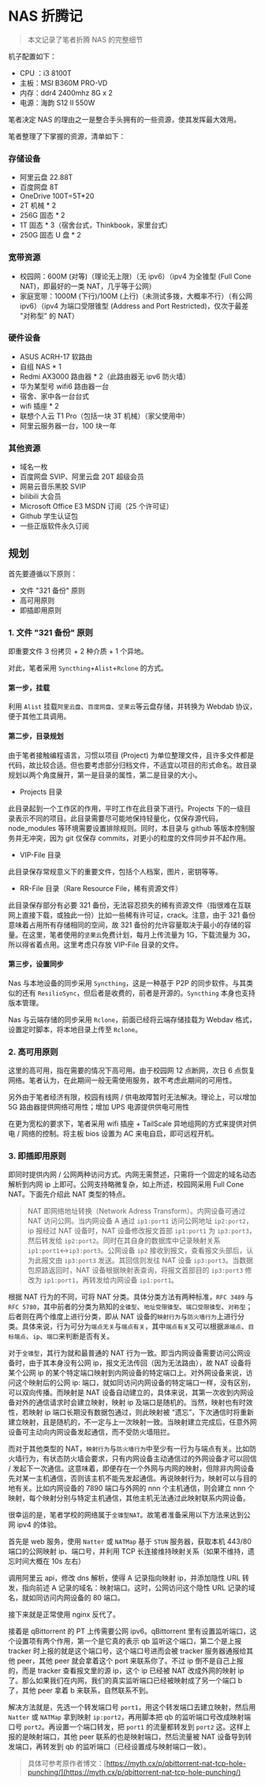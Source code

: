 # NAS 折腾记       

> 本文记录了笔者折腾 NAS 的完整细节

机子配置如下：

- CPU ：i3 8100T
-  主板：MSI B360M PRO-VD
-  内存：ddr4 2400mhz 8G x 2
-  电源：海韵 S12 II 550W

笔者决定 NAS 的理由之一是整合手头拥有的一些资源，使其发挥最大效用。

笔者整理了下掌握的资源，清单如下：

### 存储设备
  - 阿里云盘 22.88T
  - 百度网盘 8T
  - OneDrive 100T=5T*20
  - 2T 机械 * 2
  - 256G 固态 * 2
  - 1T 固态 * 3（宿舍台式，Thinkbook，家里台式）
  - 250G 固态 U 盘 * 2
### 宽带资源
  - 校园网：600M (对等)（理论无上限）（无 ipv6）（ipv4 为全锥型 (Full Cone NAT)，即最好的一类 NAT，几乎等于公网）
  - 家庭宽带：1000M (下行)/100M (上行)（未测试多拨，大概率不行）（有公网 ipv6）（ipv4 为端口受限锥型 (Address and Port Restricted)，仅次于最差 "对称型" 的 NAT）
### 硬件设备
  - ASUS ACRH-17 软路由
  - 自组 NAS * 1
  - Redmi AX3000 路由器 * 2（此路由器无 ipv6 防火墙）
  - 华为某型号 wifi6 路由器一台
  - 宿舍、家中各一台台式
  -  wifi 插座 * 2
  -  联想个人云 T1 Pro（包括一块 3T 机械）（家父使用中）
  - 阿里云服务器一台，100 块一年
### 其他资源
  - 域名一枚
  - 百度网盘 SVIP、阿里云盘 20T 超级会员
  - 网易云音乐黑胶 SVIP
  - bilibili 大会员
  -  Microsoft Office E3 MSDN 订阅（25 个许可证）
  - Github 学生认证包
  - 一些正版软件永久订阅

##  规划

首先要遵循以下原则：

- 文件 "321 备份" 原则
- 高可用原则
- 即插即用原则

###  1. 文件 "321 备份" 原则

即重要文件 3 份拷贝 + 2 种介质 + 1 个异地。

对此，笔者采用 `Syncthing`+`Alist`+`Rclone` 的方式。

####  第一步，挂载

利用 `Alist` 挂载`阿里云盘`、`百度网盘`、`坚果云`等云盘存储，并转换为 Webdab 协议，便于其他工具调用。

####  第二步，目录规划

由于笔者接触编程语言，习惯以项目 (Project) 为单位整理文件，且许多文件都是代码，故比较合适。但也要考虑部分归档文件，不适宜以项目的形式命名。故目录规划以两个角度展开，第一是目录的属性，第二是目录的大小。

- Projects 目录

此目录起到一个工作区的作用，平时工作在此目录下进行。Projects 下的一级目录表示不同的项目。此目录需要尽可能地保持轻量化，仅保存源代码，node_modules 等环境需要设置排除规则。同时，本目录与 github 等版本控制服务并无冲突，因为 git 仅保存 commits，对更小的粒度的文件同步并不起作用。

- VIP-File 目录

此目录保存常规意义下的重要文件，包括个人档案，图片，密钥等等。

- RR-File 目录（Rare Resource File，稀有资源文件）

此目录保存部分有必要 321 备份，无法容忍损失的稀有资源文件（指很难在互联网上直接下载，或独此一份）比如一些稀有许可证，crack。注意，由于 321 备份意味着占用所有存储相同的空间，故 321 备份的允许容量取决于最小的存储的容量。在这里，笔者使用的`坚果云`免费计划，每月上传流量为 1G，下载流量为 3G，所以得省着点用。这里考虑只存放 VIP-File 目录的文件。

####  第三步，设置同步

Nas 与本地设备的同步采用 `Syncthing`，这是一种基于 P2P 的同步软件。与其类似的还有 `ResilioSync`，但后者是收费的，前者是开源的。`Syncthing` 本身也支持版本管理。

Nas 与云端存储的同步采用 `Rclone`，前面已经将云端存储挂载为 Webdav 格式，设置定时脚本，将本地目录上传至 `Rclone`。

###  2. 高可用原则

这里的高可用，指在需要的情况下高可用。由于校园网 12 点断网，次日 6 点恢复网络。笔者认为，在此期间一般无需使用服务，故不考虑此期间的可用性。

另外由于笔者经济有限，校园有线网 / 供电故障暂时无法解决。理论上，可以增加 5G 路由器提供网络可用性；增加 UPS 电源提供供电可用性

在更为宽松的要求下，笔者采用 wifi 插座 + TailScale 异地组网的方式来提供对供电 / 网络的控制。将主板 bios 设置为 AC 来电自启，即可远程开机。

###  3. 即插即用原则

即同时提供内网 / 公网两种访问方式。内网无需赘述，只需将一个固定的域名动态解析到内网 ip 上即可。公网支持略微复杂，如上所述，校园网采用 Full Cone NAT。下面先介绍此 NAT 类型的特点。

> NAT 即网络地址转换（Network Adress Transform）。内网设备可通过 NAT 访问公网。当内网设备 A 通过 `ip1:port1` 访问公网地址 `ip2:port2`，ip 报经过 NAT 设备时，NAT 设备修改报文首部 `ip1:port1` 为 `ip3:port3`，然后转发给 `ip2:port2`。同时在其自身的数据库中记录映射关系 `ip1:port1`<->`ip3:port3`。公网设备 `ip2` 接收到报文，查看报文头部后，认为此报文由 `ip3:port3` 发送。其回信则发往 NAT 设备 `ip3:port3`。当数据包原路返回时，NAT 设备根据映射表查询，将报文首部目的 `ip3:port3` 修改为 `ip1:port1`，再转发给内网设备 `ip1:port1`。

根据 NAT 行为的不同，可将 NAT 分类。具体分类方法有两种标准，`RFC 3489` 与 `RFC 5780`，其中前者的分类为熟知的`全锥型`、`地址受限锥型`、`端口受限锥型`、`对称型`；后者则在两个维度上进行分类，即从 NAT 设备的`映射行为`与`防火墙行为`上进行分类。具体来说，行为可分为`端点无关`与`端点有关`，其中`端点有关`又可以根据`源端点`、`目标端点`、`ip`、`端口`来判断是否有关。

对于`全锥型`，其行为就和最普通的 NAT 行为一致。即当内网设备需要访问公网设备时，由于其本身没有公网 ip，报文无法传回（因为无法路由），故 NAT 设备将某个公网 ip 的某个特定端口映射到内网设备的特定端口上。对外网设备来说，访问这个映射后的公网 ip: 端口，就如同访问内网设备的特定端口一样，没有区别，可以双向传播。而映射是 NAT 设备自动建立的，具体来说，其第一次收到内网设备对外的通信请求时会建立映射，映射 ip 及端口是随机的。当然，映射也有时效性，若映射 ip 端口长期没有数据包通过，则此映射被 “遗忘”，下次通信时将重新建立映射，且是随机的，不一定与上一次映射一致。当映射建立完成后，任意外网设备可主动向内网设备发起通信，而不受防火墙阻拦。

而对于其他类型的 NAT，`映射行为`与`防火墙行为`中至少有一行为与端点有关。比如防火墙行为，有状态防火墙会要求，只有内网设备主动通信过的外网设备才可以回信 / 发起下一次通信。这意味着，即便存在一个外网与内网的映射，但除非内网设备先对某一主机通信，否则该主机不能先发起通信。再说映射行为，映射可以与目的地有关。比如内网设备的 7890 端口与外网的 nnn 个主机通信，则会建立 nnn 个映射，每个映射分别与特定主机通信，其他主机无法通过此映射联系内网设备。

很幸运的是，笔者学校的网络属于`全锥型NAT`。故笔者准备采用以下方法来达到公网 ipv4 的体验。

首先是 web 服务，使用 `Natter` 或 `NATMap` 基于 `STUN` 服务器，获取本机 443/80 端口的公网映射 ip、端口号，并利用 TCP 长连接维持映射关系（如果不维持，遗忘时间大概在 10s 左右）

调用阿里云 api，修改 dns 解析，使得 A 记录指向映射 ip，并添加隐性 URL 转发，指向前述 A 记录的域名：映射端口。这时，公网访问这个隐性 URL 记录的域名，就如同访问内网设备的 80 端口。

接下来就是正常使用 nginx 反代了。

接着是 qBittorrent 的 PT 上传需要公网 ipv6。qBittorrent 里有设置监听端口，这个设置项有两个作用，第一个是它真的表示 qb 监听这个端口，第二个是上报 tracker 时上报的就是这个端口号，这个端口号进而会被 tracker 服务器通报给其他 peer，其他 peer 就会拿着这个 port 来联系你了。不过 ip 倒不是自己上报的，而是 tracker 查看报文里的源 ip，这个 ip 已经被 NAT 改成外网的映射 ip 了。那么如果我们在内网，我们的真实监听端口已经被映射成了另一个端口 b 了，其他 peer 拿着 b 来联系，自然联系不到。

解决方法就是，先选一个转发端口号 `port1`，用这个转发端口去建立映射，然后用 `Natter` 或 `NATMap` 拿到映射 `ip:port2`，再用脚本把 qb 的监听端口号改成映射端口号 `port2`。再设置一个端口转发，把 `port1` 的流量都转发到 `port2` 这。这样上报的是映射端口，其他 peer 联系的也是映射端口，然后流量被 NAT 设备导到转发端口，再转发到 qb 的监听端口（已经设置成与映射端口一致）。

> 具体可参考原作者博文：[https://myth.cx/p/qbittorrent-nat-tcp-hole-punching/](https://myth.cx/p/qbittorrent-nat-tcp-hole-punching/)
